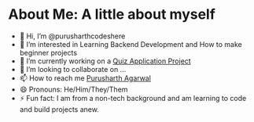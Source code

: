 # About Me: A little about myself
- 👋 Hi, I’m @purusharthcodeshere
- 👀 I’m interested in Learning Backend Development and How to make beginner projects
- 🌱 I’m currently working on a [Quiz Application Project](https://github.com/purusharthcodeshere/QuizApplication)
- 💞️ I’m looking to collaborate on ...
- 📫 How to reach me [Purusharth Agarwal](https://www.linkedin.com/in/purusharthagarwal/)
- 😄 Pronouns: He/Him/They/Them
- ⚡ Fun fact: I am from a non-tech background and am learning to code and build projects anew.

<!---
purusharthcodeshere/purusharthcodeshere is a ✨ special ✨ repository because its `README.md` (this file) appears on your GitHub profile.
You can click the Preview link to take a look at your changes.
--->
